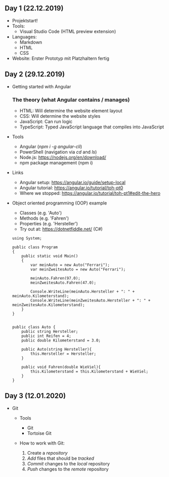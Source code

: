 ## Day 1 (22.12.2019)
- Projektstart!
- Tools:
    - Visual Studio Code (HTML preview extension)
- Languages: 
    - Markdown
    - HTML
    - CSS
- Website: Erster Prototyp mit Platzhaltern fertig


## Day 2 (29.12.2019)
- Getting started with Angular
    ### The theory (what Angular contains / manages)
    - HTML: Will determine the website element layout
    - CSS: Will determine the website styles
    - JavaScript: Can run logic
    - TypeScript: Typed JavaScript language that compiles into JavaScript

- Tools
    - Angular (*npm i -g angular-cli*)
    - PowerShell (navigation via *cd* and *ls*)
    - Node.js: https://nodejs.org/en/download/
    - npm package management (npm i)

- Links
    - Angular setup: https://angular.io/guide/setup-local
    - Angular tutorial: https://angular.io/tutorial/toh-pt0
    - Where we stopped: https://angular.io/tutorial/toh-pt1#edit-the-hero

- Object oriented programming (OOP) example
    - Classes (e.g. 'Auto')
    - Methods (e.g. 'Fahren')
    - Properties (e.g. 'Hersteller')
    - Try out at: https://dotnetfiddle.net/ (C#)

    ```
    using System;
                        
    public class Program
    {
        public static void Main()
        {
            var meinAuto = new Auto("Ferrari");
            var meinZweitesAuto = new Auto("Ferrari");
            
            meinAuto.Fahren(97.0);
            meinZweitesAuto.Fahren(47.0);
            
            Console.WriteLine(meinAuto.Hersteller + ": " + meinAuto.Kilometerstand);
            Console.WriteLine(meinZweitesAuto.Hersteller + ": " + meinZweitesAuto.Kilometerstand);
        }
    }


    public class Auto {
        public string Hersteller;
        public int Reifen = 4;
        public double Kilometerstand = 3.0;
        
        public Auto(string Hersteller){
            this.Hersteller = Hersteller;
        } 
        
        public void Fahren(double WieViel){
            this.Kilometerstand = this.Kilometerstand + WieViel;
        }
    }
    ```

## Day 3 (12.01.2020)
- Git
    - Tools
        - Git
        - Tortoise Git
    
    - How to work with Git:
        1. Create a *repository*
        2. *Add* files that should be *tracked*
        3. *Commit* changes to the *local* repository
        4. *Push* changes to the *remote* repository